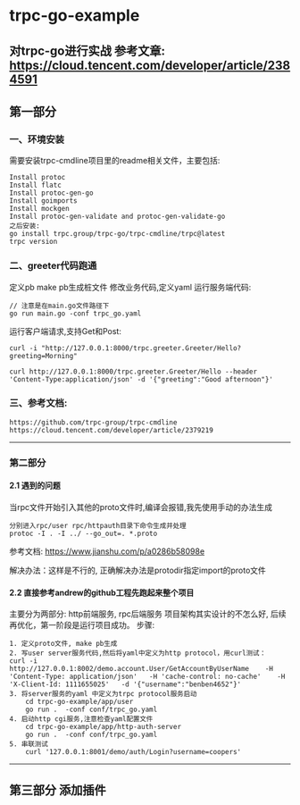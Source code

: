 # trpc-go-example
对trpc-go进行实战
参考文章: https://cloud.tencent.com/developer/article/2384591
--------------
## 第一部分
### 一、环境安装
需要安装trpc-cmdline项目里的readme相关文件，主要包括:
```azure
Install protoc
Install flatc
Install protoc-gen-go
Install goimports
Install mockgen
Install protoc-gen-validate and protoc-gen-validate-go
之后安装:
go install trpc.group/trpc-go/trpc-cmdline/trpc@latest
trpc version
```


### 二、greeter代码跑通
定义pb
make pb生成桩文件
修改业务代码,定义yaml
运行服务端代码:
````
// 注意是在main.go文件路径下
go run main.go -conf trpc_go.yaml
````
运行客户端请求,支持Get和Post:
```azure
curl -i "http://127.0.0.1:8000/trpc.greeter.Greeter/Hello?greeting=Morning"
    
curl http://127.0.0.1:8000/trpc.greeter.Greeter/Hello --header 'Content-Type:application/json' -d '{"greeting":"Good afternoon"}'
```

### 三、参考文档:
```azure
https://github.com/trpc-group/trpc-cmdline
https://cloud.tencent.com/developer/article/2379219
```
--------------

### 第二部分
#### 2.1 遇到的问题
当rpc文件开始引入其他的proto文件时,编译会报错,我先使用手动的办法生成
```azure
分别进入rpc/user rpc/httpauth目录下命令生成并处理
protoc -I . -I ../ --go_out=. *.proto
```
参考文档: https://www.jianshu.com/p/a0286b58098e

解决办法：这样是不行的, 正确解决办法是protodir指定import的proto文件

#### 2.2 直接参考andrew的github工程先跑起来整个项目
主要分为两部分: http前端服务, rpc后端服务
项目架构其实设计的不怎么好, 后续再优化，第一阶段是运行项目成功。
步骤:
```azure
1. 定义proto文件, make pb生成
2. 写user server服务代码,然后将yaml中定义为http protocol，用curl测试：
curl -i    http://127.0.0.1:8002/demo.account.User/GetAccountByUserName    -H 'Content-Type: application/json'   -H 'cache-control: no-cache'    -H 'X-Client-Id: 1111655025'   -d '{"username":"benben4652"}'
3. 将server服务的yaml 中定义为trpc protocol服务启动
    cd trpc-go-example/app/user
    go run .  -conf conf/trpc_go.yaml
4. 启动http cgi服务,注意检查yaml配置文件
    cd trpc-go-example/app/http-auth-server
    go run .  -conf conf/trpc_go.yaml
5. 串联测试
    curl '127.0.0.1:8001/demo/auth/Login?username=coopers'
```

--------------
## 第三部分 添加插件
